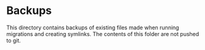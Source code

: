# Backups

This directory contains backups of existing files made when running migrations and creating symlinks. The contents of this folder are not pushed to git.
